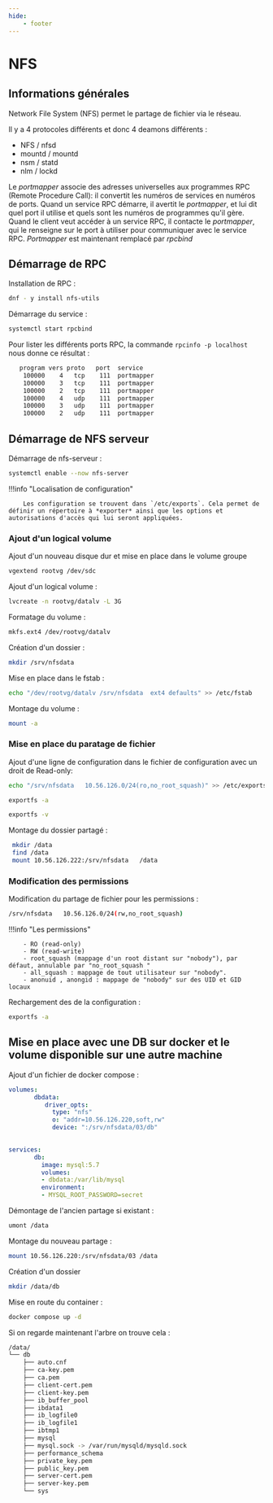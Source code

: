 ```yaml
---
hide:
    - footer
---
```


# NFS

## Informations générales

Network File System (NFS) permet le partage de fichier via le réseau.

Il y a 4 protocoles différents et donc 4 deamons différents :

- NFS / nfsd
- mountd / mountd
- nsm / statd
- nlm / lockd


Le *portmapper* associe des adresses universelles aux programmes RPC (Remote Procedure Call): il convertit les numéros de
services en numéros de ports. Quand un service RPC démarre, il avertit le *portmapper*, et lui dit quel
port il utilise et quels sont les numéros de programmes qu'il gère.
Quand le client veut accéder à un service RPC, il contacte le *portmapper*, qui le renseigne sur le port à
utiliser pour communiquer avec le service RPC.
*Portmapper* est maintenant remplacé par *rpcbind*

## Démarrage de RPC

Installation de RPC :

```bash
dnf - y install nfs-utils
```

Démarrage du service :

```bash 
systemctl start rpcbind 
```

Pour lister les différents ports RPC, la commande `rpcinfo -p localhost` nous donne ce résultat :

```bash linenums="1"
   program vers proto   port  service
    100000    4   tcp    111  portmapper
    100000    3   tcp    111  portmapper
    100000    2   tcp    111  portmapper
    100000    4   udp    111  portmapper
    100000    3   udp    111  portmapper
    100000    2   udp    111  portmapper
```

## Démarrage de NFS serveur

Démarrage de nfs-serveur :

```bash
systemctl enable --now nfs-server
```

!!!info "Localisation de configuration"

        Les configuration se trouvent dans `/etc/exports`. Cela permet de définir un répertoire à *exporter* ainsi que les options et autorisations d'accès qui lui seront appliquées. 

### Ajout d'un logical volume 

Ajout d'un nouveau disque dur et mise en place dans le volume groupe

```bash
vgextend rootvg /dev/sdc
```

Ajout d'un logical volume :

```bash
lvcreate -n rootvg/datalv -L 3G
```

Formatage du volume :

```bash
mkfs.ext4 /dev/rootvg/datalv
```

Création d'un dossier :

```bash
mkdir /srv/nfsdata
```

Mise en place dans le fstab :

```bash
echo "/dev/rootvg/datalv /srv/nfsdata  ext4 defaults" >> /etc/fstab
```

Montage du volume :

```bash
mount -a
```

### Mise en place du paratage de fichier

Ajout d'une ligne de configuration dans le fichier de configuration avec un droit de Read-only:

```bash
echo "/srv/nfsdata   10.56.126.0/24(ro,no_root_squash)" >> /etc/exports

exportfs -a

exportfs -v
```

Montage du dossier partagé :

```bash
 mkdir /data
 find /data
 mount 10.56.126.222:/srv/nfsdata   /data

```

### Modification des permissions 

Modification du partage de fichier pour les permissions :

```bash
/srv/nfsdata   10.56.126.0/24(rw,no_root_squash)
```

!!!info "Les permissions"

        - RO (read-only) 
        - RW (read-write)
        - root_squash (mappage d'un root distant sur "nobody"), par défaut, annulable par "no_root_squash "
        - all_squash : mappage de tout utilisateur sur "nobody".
        - anonuid , anongid : mappage de "nobody" sur des UID et GID locaux

Rechargement des de la configuration :

```bash
exportfs -a
```

## Mise en place avec une DB sur docker et le volume disponible sur une autre machine

Ajout d'un fichier de docker compose :

```yaml
volumes:
       dbdata:
          driver_opts:
            type: "nfs"
            o: "addr=10.56.126.220,soft,rw"
            device: ":/srv/nfsdata/03/db"

     
services:
       db:
         image: mysql:5.7
         volumes:
         - dbdata:/var/lib/mysql
         environment:
         - MYSQL_ROOT_PASSWORD=secret
```

Démontage de l'ancien partage si existant :

```bash
umont /data
```

Montage du nouveau partage :

```bash
mount 10.56.126.220:/srv/nfsdata/03 /data
```

Création d'un dossier 

```bash
mkdir /data/db
```

Mise en route du container :

```bash
docker compose up -d
```

Si on regarde maintenant l'arbre on trouve cela :

```bash
/data/
└── db
    ├── auto.cnf
    ├── ca-key.pem
    ├── ca.pem
    ├── client-cert.pem
    ├── client-key.pem
    ├── ib_buffer_pool
    ├── ibdata1
    ├── ib_logfile0
    ├── ib_logfile1
    ├── ibtmp1
    ├── mysql
    ├── mysql.sock -> /var/run/mysqld/mysqld.sock
    ├── performance_schema
    ├── private_key.pem
    ├── public_key.pem
    ├── server-cert.pem
    ├── server-key.pem
    └── sys
```